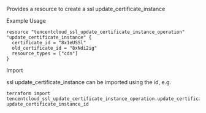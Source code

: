 Provides a resource to create a ssl update_certificate_instance

Example Usage

```hcl
resource "tencentcloud_ssl_update_certificate_instance_operation" "update_certificate_instance" {
  certificate_id = "8x1eUSSl"
  old_certificate_id = "8xNdi2ig"
  resource_types = ["cdn"]
}
```

Import

ssl update_certificate_instance can be imported using the id, e.g.

```
terraform import tencentcloud_ssl_update_certificate_instance_operation.update_certificate_instance update_certificate_instance_id
```